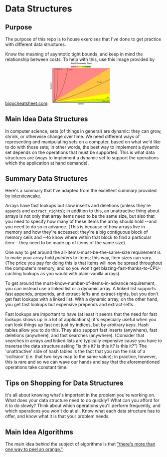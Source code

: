 Data Structures
===============

Purpose
-------
The purpose of this repo is to house exercises that I've done to get practice
with different data structures.

Know the meaning of asymtotic tight bounds, and keep in mind the relationship
between costs. To help with this, use this image provided by
[bigocheatsheet.com](http://bigocheatsheet.com/):
<img src="/images/big_o_viz.png" width=200>


Main Idea Data Structures
-------------------------
In computer science, sets (of things in general) are dynamic: they can grow,
shrink, or otherwise change over time. We need different ways of representing
and manipulating sets on a computer, based on what we'd like to do with those
sets; in other words, the best way to implement a dynamic set depends on the
operations that must be supported. This is what data structures are (ways to
implement a dynamic set to support the operations which the application at hand
demands).

Summary Data Structures
-----------------------
Here's a summary that I've adapted from the excellent summary provided by
[interviewcake](https://goo.gl/DHbaPJ).

Arrays have fast lookups but slow inserts and deletions (unless they're
`appends` and `extract_right`s); in addition to this, an unattractive thing
about arrays is not only that array items need to be the same size, but also
that you need to specify how many of these items the array should hold --and you
need to do so in advance. (This is because of how arrays live in memory and how
they're accessed; they're a big contiguous block of memory cells and --to know
where within that block to find a particular item-- they need to be made up of
items of the same size).

One way to get around the all-items-must-be-the-same-size requirement is to make
your array hold _pointers_ to items; this way, item sizes can vary. (The price
you pay for doing this is that items will now be spread throughout the
computer's memory, and so you won't get blazing-fast-thanks-to-CPU-caching
lookups as you would with plain-vanilla arrays).

To get around the must-know-number-of-items-in-advance requirement, you can
instead use a linked list or a dynamic array. A linked list supports fast
appends, prepends, and extract-lefts and extract-rights, but you don't get fast
lookups with a linked list. With a dynamic array, on the other hand, you get
fast lookups but expensive prepends and extract-lefts.

Fast lookups are important to have (at least it seems that the need for fast
lookups shows up in a lot of applications); it's especially useful when you can
look things up fast not just by indices, but by arbitrary _keys_. Hash tables
allow you to do this. They also support fast inserts (anywhere), fast deletions
(anywhere), and fast searches (anywhere). (Consider that searches in arrays and
linked lists are typically expensive cause you have to traverse the data
structure asking "is this it? is this it? is this it?") The 'unattractive' side
of hash tables is the fact that you run the risk of a 'collision' (i.e. that two
keys map to the same value); in practice, however, this is rare and so we can
wave our hands and say that the aforementioned operations take constant time.

Tips on Shopping for Data Structures
------------------------------------
It's all about knowing what's important in the problem you're working on.  What
does your data structure need to do quickly? What can you afford for it to do
slowly? Think about which operations you'll perform frequently, and which
operations you won't do at all. Know what each data structure has to offer, and
know what it is that your problem needs.


Main Idea Algorithms
--------------------
The main idea behind the subject of algorithms is that ["there's more than one
way to peel an orange."](https://goo.gl/jRLxCp)
